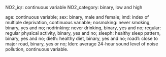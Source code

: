 NO2_iqr: continuous variable
NO2_category: binary, low and high

age: continuous variable;
sex: binary, male and female;
imd: index of multiple deprivation, continuous variable;
nosmoking: never smoking, binary, yes and no;
nodrinking: never drinking, binary, yes and no;
regular: regular physical activity, binary, yes and no;
sleeph: healthy sleep pattern, binary, yes and no;
dieth: healthy diet, binary, yes and no;
road1: close to major road, binary, yes or no;
lden: average 24-hour sound level of noise pollution, continuous variable.
